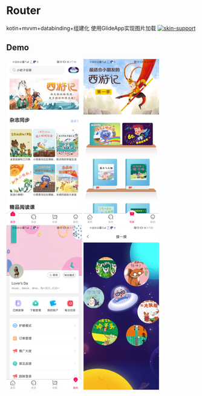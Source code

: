 # Router
kotin+mvvm+databinding+组建化
使用GlideApp实现图片加载
[![skin-support](https://img.shields.io/badge/release-v1.0.11-green.svg)](http://jcenter.bintray.com/skin/support)


## Demo
<img  src="https://raw.githubusercontent.com/RouterTeam/Router/master/short/home.png" width="200"/> <img  src="https://raw.githubusercontent.com/RouterTeam/Router/master/short/shelf.png" width="200"/> <img  src="https://raw.githubusercontent.com/RouterTeam/Router/master/short/mine.png" width="200"/> <img  src="https://raw.githubusercontent.com/RouterTeam/Router/master/short/touch.png" width="200"/>
 



